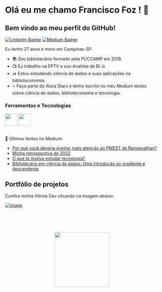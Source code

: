 

# Olá eu me chamo Francisco Foz ! 👋
## Bem vindo ao meu perfil do GitHub!           

<p align='left'>
    
[![Linkedin Badge](https://img.shields.io/badge/LinkedIn-0077B5?style=for-the-badge&logo=linkedin&logoColor=white
)](https://www.linkedin.com/in/francisco-tadeu-foz/)
[![Medium Badge](https://img.shields.io/badge/Medium-12100E?style=for-the-badge&logo=medium&logoColor=white
)](https://medium.com/@franciscofoz)
</p>

Eu tenho 27 anos e moro em Campinas-SP.


- :books: Sou bibliotecário formado pela PUCCAMP em 2018.
- :tv: Eu trabalho na EPTV e sou Analista de BI Jr.
- :bar_chart: Estou estudando ciência de dados e suas aplicações na biblioteconomia.
- :star: Faço parte do Alura Stars e tenho escrito no meu Medium textos sobre ciência de dados, biblioteconomia e tecnologia.


### Ferramentas e Tecnologias
<code><img src="https://cdn.jsdelivr.net/gh/devicons/devicon/icons/python/python-original.svg" width="40" height="40"></code>
<code><img src="https://upload.wikimedia.org/wikipedia/commons/thumb/c/cf/New_Power_BI_Logo.svg/2048px-New_Power_BI_Logo.svg.png" width="40" height="40"></code>
</br>
</br>


:pencil: Últimos textos no Medium:
<!-- MEDIUM:START -->
- [Por que você deveria prestar mais atenção ao PMEST de Ranganathan?](https://medium.com/ia-biblio-br/por-que-voc%C3%AA-deveria-prestar-mais-aten%C3%A7%C3%A3o-ao-pmest-de-ranganathan-9cfd3208c6b7?source=rss-30612e32581e------2)
- [Minha retrospectiva de 2022](https://franciscofoz.medium.com/minha-retrospectiva-de-2022-907f04b770af?source=rss-30612e32581e------2)
- [O que te motiva estudar tecnologia?](https://franciscofoz.medium.com/o-que-te-motiva-a-estudar-tecnologia-6bbdda9c1f53?source=rss-30612e32581e------2)
- [Bibliotecário em ciência de dados: Uma introdução ao gradiente e descendente](https://franciscofoz.medium.com/bibliotec%C3%A1rio-em-ci%C3%AAncia-de-dados-uma-introdu%C3%A7%C3%A3o-ao-gradiente-e-descendente-f6f2a39a55de?source=rss-30612e32581e------2)
<!-- MEDIUM:END -->


## Portfólio de projetos

Confira minha Vitrine Dev clicando na imagem abaixo:

[![image](https://user-images.githubusercontent.com/64700794/188927548-c627858f-5e22-4373-b6fc-f9bd26c5195f.png)](https://cursos.alura.com.br/vitrinedev/FranciscoFoz)

</br>
</br>
</br>

<div>
<a href="https://gist.github.com/FranciscoFoz">
<p align = "center"> <img height="180em" src="https://github-readme-stats.vercel.app/api/top-langs/?username=FranciscoFoz&layout=compact&langs_count=7&theme=dracula"/>
</div>

